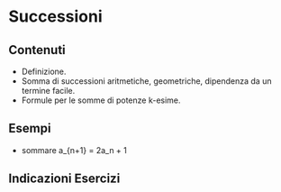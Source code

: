 # Successioni

## Contenuti

- Definizione.
- Somma di successioni aritmetiche, geometriche, dipendenza da un termine facile.
- Formule per le somme di potenze k-esime.

## Esempi

- sommare a_{n+1} = 2a_n + 1

## Indicazioni Esercizi
